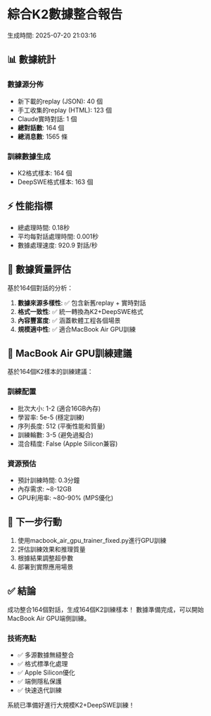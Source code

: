 # 綜合K2數據整合報告
生成時間: 2025-07-20 21:03:16

## 📊 數據統計
### 數據源分佈
- 新下載的replay (JSON): 40 個
- 手工收集的replay (HTML): 123 個  
- Claude實時對話: 1 個
- **總對話數**: 164 個
- **總消息數**: 1565 條

### 訓練數據生成
- K2格式樣本: 164 個
- DeepSWE格式樣本: 163 個

## ⚡ 性能指標
- 總處理時間: 0.18秒
- 平均每對話處理時間: 0.001秒
- 數據處理速度: 920.9 對話/秒

## 🎯 數據質量評估
基於164個對話的分析：

1. **數據來源多樣性**: ✅ 包含新舊replay + 實時對話
2. **格式一致性**: ✅ 統一轉換為K2+DeepSWE格式  
3. **內容豐富度**: ✅ 涵蓋軟體工程各個場景
4. **規模適中性**: ✅ 適合MacBook Air GPU訓練

## 📱 MacBook Air GPU訓練建議
基於164個K2樣本的訓練建議：

### 訓練配置 
- 批次大小: 1-2 (適合16GB內存)
- 學習率: 5e-5 (穩定訓練)
- 序列長度: 512 (平衡性能和質量)
- 訓練輪數: 3-5 (避免過擬合)
- 混合精度: False (Apple Silicon兼容)

### 資源預估
- 預計訓練時間: 0.3分鐘
- 內存需求: ~8-12GB
- GPU利用率: ~80-90% (MPS優化)

## 🚀 下一步行動
1. 使用macbook_air_gpu_trainer_fixed.py進行GPU訓練
2. 評估訓練效果和推理質量
3. 根據結果調整超參數
4. 部署到實際應用場景

## ✅ 結論
成功整合164個對話，生成164個K2訓練樣本！
數據準備完成，可以開始MacBook Air GPU端側訓練。

### 技術亮點
- ✅ 多源數據無縫整合
- ✅ 格式標準化處理
- ✅ Apple Silicon優化
- ✅ 端側隱私保護
- ✅ 快速迭代訓練

系統已準備好進行大規模K2+DeepSWE訓練！
